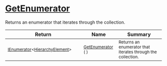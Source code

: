 # [GetEnumerator](./HierarchyElement-100664016.md)

Returns an enumerator that iterates through the collection.

| Return | Name | Summary | 
| --- | --- | --- | 
| <sub>[IEnumerator](https://docs.microsoft.com/en-us/dotnet/api/System.Collections.Generic.IEnumerator-1)\<[HierarchyElement](./../HierarchyElement.md)></sub><img width=200/>| <sub>[GetEnumerator](./HierarchyElement-100664016.md) (  )</sub>| <sub>Returns an enumerator that iterates through the collection.</sub><img width=200/>| <br>


